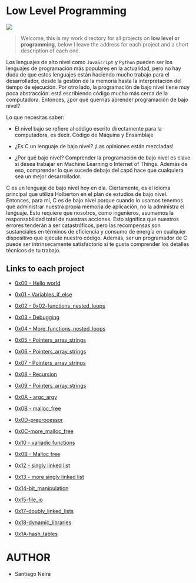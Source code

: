  # Low Level Programming

<img src="https://user-images.githubusercontent.com/69850751/159728963-0de364d1-5756-4a58-a76b-4a3be25d95f7.png"/>

> Welcome, this is my work directory for all projects on **low level or
> programming**, below I leave the address for each project and a short
> description of each one.

Los lenguajes de alto nivel como ``JavaScript`` y ``Python`` pueden ser los lenguajes de programación más populares en la actualidad, pero no hay duda de que estos lenguajes están haciendo mucho trabajo para el desarrollador, desde la gestión de la memoria hasta la interpretación del tiempo de ejecución. Por otro lado, la programación de bajo nivel tiene muy poca abstracción: está escribiendo código mucho más cerca de la computadora. Entonces, ¿por qué querrías aprender programación de bajo nivel?

Lo que necesitas saber:

- El nivel bajo se refiere al código escrito directamente para la computadora, es decir. Código de Máquina y Ensamblaje

- ¿Es C un lenguaje de bajo nivel? ¡Las opiniones están mezcladas!

- ¿Por qué bajo nivel? Comprender la programación de bajo nivel es clave si desea trabajar en Machine Learning o Internet of Things. Además de eso, comprender lo que sucede debajo del capó hace que cualquiera sea un mejor desarrollador. 

C es un lenguaje de bajo nivel hoy en día. Ciertamente, es el idioma principal que utiliza Holberton en el plan de estudios de bajo nivel. Entonces, para mí, C es de bajo nivel porque cuando lo usamos tenemos que administrar nuestra propia memoria de aplicación, no la administra el lenguaje. Esto requiere que nosotros, como ingenieros, asumamos la responsabilidad total de nuestras acciones. Esto significa que nuestros errores tenderán a ser catastróficos, pero las recompensas son sustanciales en términos de eficiencia y consumo de energía en cualquier dispositivo que ejecute nuestro código. Además, ser un programador de C puede ser intrínsecamente satisfactorio si te gusta comprender los detalles técnicos de tu trabajo.

## Links to each project

* [0x00 - Hello world](https://github.com/sanei1509/holbertonschool-low_level_programming/tree/master/0x00-hello_world)
* [0x01 - Variables_if_else](https://github.com/sanei1509/holbertonschool-low_level_programming/tree/master/0x01-variables_if_else_while)
* [0x02 - 0x02-functions_nested_loops](https://github.com/sanei1509/holbertonschool-low_level_programming/tree/master/0x02-functions_nested_loops)
* [0x03 -  Debugging]( https://github.com/sanei1509/holbertonschool-low_level_programming/tree/master/0x03-debugging)
* [0x04 - More_functions_nested_loops](https://github.com/sanei1509/holbertonschool-low_level_programming/tree/master/0x04-more_functions_nested_loops)
* [0x05 - Pointers_array_strings](https://github.com/sanei1509/holbertonschool-low_level_programming/tree/master/0x05-pointers_arrays_strings)
* [0x06 - Pointers_array_strings](https://github.com/sanei1509/holbertonschool-low_level_programming/tree/master/0x06-pointers_arrays_strings)
* [0x07 - Pointers_array_strings](https://github.com/sanei1509/holbertonschool-low_level_programming/tree/master/0x07-pointers_arrays_strings)
* [0x08 - Recursion](https://github.com/sanei1509/holbertonschool-low_level_programming/tree/master/0x08-recursion)
* [0x09 - Pointers_array_strings](https://github.com/sanei1509/holbertonschool-low_level_programming/tree/master/0x09-static_libraries)
* [0x0A - argc_argv](https://github.com/sanei1509/holbertonschool-low_level_programming/tree/master/0x0A-argc_argv)
* [0x0B - malloc_free](https://github.com/sanei1509/holbertonschool-low_level_programming/tree/master/0x0B-malloc_free)
* [0x0D-preprocessor](https://github.com/sanei1509/holbertonschool-low_level_programming/tree/master/0x0C-more_malloc_free)
* [0x0C-more_malloc_free](https://github.com/sanei1509/holbertonschool-low_level_programming/tree/master/0x0C-more_malloc_free)
* [0x10 - variadic functions](https://github.com/sanei1509/holbertonschool-low_level_programming/tree/master/0x10-variadic_functions)
* [0x0B - Malloc free](https://github.com/sanei1509/holbertonschool-low_level_programming/tree/master/0x0B-malloc_free)
* [0x12 - singly linked list](https://github.com/sanei1509/holbertonschool-low_level_programming/tree/master/0x12-singly_linked_lists)
* [0x13 - more singly linked list](https://github.com/sanei1509/holbertonschool-low_level_programming/tree/master/0x13-more_singly_linked_lists)
* [0x14-bit_manipulation](https://github.com/sanei1509/holbertonschool-low_level_programming/tree/master/0x14-bit_manipulation)

* [0x15-file_io](https://github.com/sanei1509/holbertonschool-low_level_programming/tree/master/0x15-file_io)

* [0x17-doubly_linked_lists](https://github.com/sanei1509/holbertonschool-low_level_programming/tree/master/0x17-doubly_linked_lists)

* [0x18-dynamic_libraries](https://github.com/sanei1509/holbertonschool-low_level_programming/tree/master/0x18-dynamic_libraries)

* [0x1A-hash_tables](https://github.com/sanei1509/holbertonschool-low_level_programming/tree/master/0x1A-hash_tables)

# AUTHOR

* Santiago Neira
